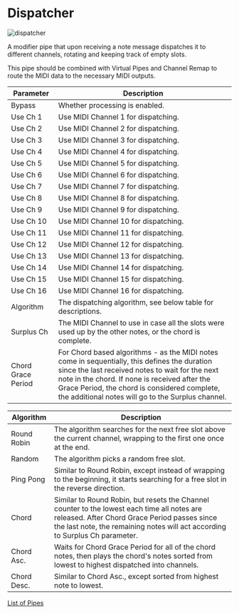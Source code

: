 # Dispatcher

![dispatcher](https://blokas.io/images/midihub/pipes/dispatcher.svg)

A modifier pipe that upon receiving a note message dispatches it to different channels, rotating and keeping track of empty slots.

This pipe should be combined with Virtual Pipes and Channel Remap to route the MIDI data to the necessary MIDI outputs.

| Parameter              | Description                    |
| ---------------------- | ------------------------------ |
| Bypass                 | Whether processing is enabled. |
| Use Ch 1               | Use MIDI Channel 1 for dispatching. |
| Use Ch 2               | Use MIDI Channel 2 for dispatching. |
| Use Ch 3               | Use MIDI Channel 3 for dispatching. |
| Use Ch 4               | Use MIDI Channel 4 for dispatching. |
| Use Ch 5               | Use MIDI Channel 5 for dispatching. |
| Use Ch 6               | Use MIDI Channel 6 for dispatching. |
| Use Ch 7               | Use MIDI Channel 7 for dispatching. |
| Use Ch 8               | Use MIDI Channel 8 for dispatching. |
| Use Ch 9               | Use MIDI Channel 9 for dispatching. |
| Use Ch 10              | Use MIDI Channel 10 for dispatching. |
| Use Ch 11              | Use MIDI Channel 11 for dispatching. |
| Use Ch 12              | Use MIDI Channel 12 for dispatching. |
| Use Ch 13              | Use MIDI Channel 13 for dispatching. |
| Use Ch 14              | Use MIDI Channel 14 for dispatching. |
| Use Ch 15              | Use MIDI Channel 15 for dispatching. |
| Use Ch 16              | Use MIDI Channel 16 for dispatching. |
| Algorithm              | The dispatching algorithm, see below table for descriptions. |
| Surplus Ch             | The MIDI Channel to use in case all the slots were used up by the other notes, or the chord is complete. |
| Chord Grace Period     | For Chord based algorithms - as the MIDI notes come in sequentially, this defines the duration since the last received notes to wait for the next note in the chord. If none is received after the Grace Period, the chord is considered complete, the additional notes will go to the Surplus channel. |

| Algorithm   | Description |
| ----------- | ----------- |
| Round Robin | The algorithm searches for the next free slot above the current channel, wrapping to the first one once at the end. |
| Random      | The algorithm picks a random free slot. |
| Ping Pong   | Similar to Round Robin, except instead of wrapping to the beginning, it starts searching for a free slot in the reverse direction. |
| Chord       | Similar to Round Robin, but resets the Channel counter to the lowest each time all notes are released. After Chord Grace Period passes since the last note, the remaining notes will act according to Surplus Ch parameter. |
| Chord Asc.  | Waits for Chord Grace Period for all of the chord notes, then plays the chord's notes sorted from lowest to highest dispatched into channels. |
| Chord Desc. | Similar to Chord Asc., except sorted from highest note to lowest. |

<span class="blokas-web-hide">

[List of Pipes](quick-links.md#the-list-of-pipes)

</span>